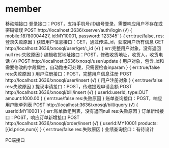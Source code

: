 # member

移动端接口
登录接口：POST，支持手机号/ID编号登录，需要响应用户不存在或密码错误
POST http://localhost:3636/xserver/auth/login (√)
{
    mobile:18780004427,
    id:MY10001,
    password:'123345'
}
{
    err:true/false,
    res:登录失败原因
}
获取用户信息接口：GET，通过传递_id，获取用户所有信息
GET http://localhost:3636/xnosql/user/get/:_id (√)
{
    err:完整用户对象，没有返回null
    res:失败原因
}
编辑收货地址接口：POST，修改收货地址，收货人，收货电话 (√)
POST http://localhost:3636/xnosql/user/update
{
    用户对象，包含_id和需要修改的字段属性，自动路由可处理，只需要检查inparam
}
{
    err:true/false
    res:失败原因
}
用户注册接口：POST，完整用户信息注册
POST http://localhost:3636/xnosql/user/insert (√)
{
    用户注册对象
}
{
    err:true/false
    res:失败原因
}
提现申请接口：POST，传递提现申请金额
POST http://localhost:3636/xnosql/bill/insert (√)
{
    userId:userId,
    type:OUT
    amount:1000.00
}
{
    err:true/false
    res:失败原因
}
账单查询接口：POST，响应用户账单列表
POST http://localhost:3636/xnosql/bill/query (√)
{
    userId:MY10001
}
{
    err:账单数组列表，没有返回null
    res:失败原因
}
订单新增接口：POST，响应订单新增接口
POST http://localhost:3636/xnosql/order/insert (√)
{
    userId:MY10001
    products:[{id,price,num}]
}
{
    err:true/false
    res:失败原因
}
业绩查询接口：有待设计

PC端接口
